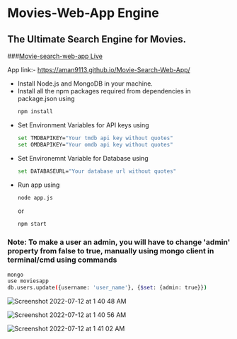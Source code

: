 # Movies-Web-App Engine
## The Ultimate Search Engine for Movies.
###[Movie-search-web-app Live ](https://aman9113.github.io/Movie-Search-Web-App/)

 App link:- https://aman9113.github.io/Movie-Search-Web-App/


* Install Node.js and MongoDB in your machine.
* Install all the npm packages required from dependencies in package.json using
  ```sh
  npm install
  ```
* Set Environment Variables for API keys using 
  ```sh
  set TMDBAPIKEY="Your tmdb api key without quotes"
  set OMDBAPIKEY="Your omdb api key without quotes"
  ```
* Set Environemnt Variable for Database using 
  ```sh
  set DATABASEURL="Your database url without quotes"
  ```
* Run app using 
  ```sh
  node app.js
  ```
  or
  ```sh
  npm start
  ```

### Note: To make a user an admin, you will have to change 'admin' property from false to true, manually using mongo client in terminal/cmd using commands
```sh
mongo
use moviesapp
db.users.update({username: 'user_name'}, {$set: {admin: true}})
```
![Screenshot 2022-07-12 at 1 40 48 AM]()

![Screenshot 2022-07-12 at 1 40 56 AM]()

![Screenshot 2022-07-12 at 1 41 02 AM]()
